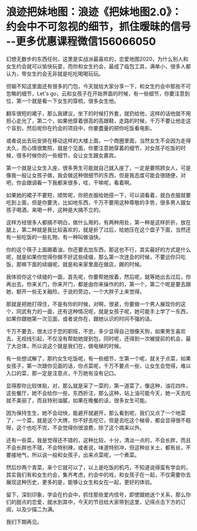 # 浪迹把妹地图：浪迹《把妹地图2.0》：约会中不可忽视的细节，抓住暧昧的信号​--更多优惠课程微信156066050

幻想无数步的东西任何，这里是实战派最喜欢的，恋爱地图2020，为什么别人和女生约会就可以愉快玩耍，而你和女生约会，最成了临包工具，满单小，很多人都认为，带女生约会无非就是吃吃喝喝玩玩。

但输不知这里面还有很多的门包，今天就给大家分享一下，和女生约会中那些不可忽略的细节，Let's go，云和女孩子在开始界面的时候，有一些细节，你要注意到位，第一个就是看一下女生的穿梳，很多女生他。

翻车很短的裙子，那么我建议，坐下的时候打外套，就扔给他，这样的话他就不用担心走光了，第二个，如果他穿着很高的高跟鞋，走路的时候，千万不要让他走这个盲到，然后呢你在约会的项目中，你要盡量的把你吃饭看电影。

或者说出去玩安排在移动这样的大楼上面，一个商圈里面，当然女生不会因为走得太久，而心情很繁照，就是个见面，你要注意她穿着的细节，对女孩子吃饭的时候，很多时候你的一些细节，会让女生跟女嘉宾。

第一个就是让女生入座，很多男生可能就自己就入座了，一定是要照顾女人，可是像我一般让女孩子做，我会做这种很细节的东西，但是我态度可能会很随便，对吧，你会跟调看一下我都来很多，哇，干嘛呢，看着啊。

如果她的裙子不要短，顺势呢，你把衣服给她搭一下，可以调看着，就白衣服就要吃到上面，但是你要洗，比如地东西，千万不要用这种尊敬的手势，很多男人跟女孩子喝酒，来喝一杯，这种是大搞不立的。

这样方经很多人都搞不明白，做什么用的，有两种用处，第一种是这样折折，放在腿上，第二种就是我比较喜欢的，就是折了过后，给她压在这个盘子下面，当然还有一些吃饭的一些礼物，有一种叫做油快。

你的这个筷子上面踢着油，你还要去加东西，那这也不行，其实最好的方式是什么呢，就是如果你觉得你做不好这些续缀，那么第一次连会的时候，不要远你只吃饭，那嘛下面的续缀呢，就是和来家里面在做店，踢的时候。

我体验你这个续缝的一面，首先呢，你要帮她按着，然后呢，就等她出去过后，你再出去，你来关门，你来开门，都是由你来操作的的，第一个，第二个呢是要去跟她，额开一些无关融险，于说的旁边，一个大胖子上来觉得。

那就是把她打得住，不是有你的时候，对啊，很紧，你要做一个男人展现你的这个，同武有力的一面，还有这种情况呢，就是女孩子呢，她可能手上学了一东西，如果你跟她第一次见面，或者说你在，跟她认识的时间不强的话。

千万不要去，很太过于您的职班，不忠，多少显得自己很像天狗，如果男生喜欢去，无视线引起，不仅没有帮助她提到包，同时呢，还得到一次被提前的机会，最了大总体，所以说这个就是我们在，做电梯的时候。

有一些想试解了，那约女生吃饭呢，有一些细节，生第一个呢，就关于点菜，如果女孩子，第一次跟你见面的话，你点菜呢，千万不要点一些，让女生会觉得，难以入口的菜，那一定是注意点，千万她有没有记口。

显得那你比较体贴，对，那么就是采了一菜的，第一道菜了，像这种，油花四件，这些餐厅，她不会给你一些，东西折注，那么这种，站上油可能今天，她一天去吃就不美丽了，而且特别油膩，如果在晚餐的话，很多女生可能。

因为保持生生，她不会动快，能避开就避开，那么看到呢，我们又点了一个地菜了，一个菜，就是这个大牌，你不好去吃它，但是去吃这个梯骨，都会显得很不稳呀，这个也吃不完，不会觉得你很浪费，除了这个病来以外。

还有一些菜，我是觉得还不错的，这种比较，十分，清淡一点的，不会长胖，而且不会长胖也不错，不会特别辣，或者说，味道特别冲，但这种丝关土，都有丝，不要接地气，所以说一般和女孩子，出来点菜呢，一个煮菜。

然后炒两个青菜，来个它就可以了，以上是吃饭的机巧，不知道说得蛮有学会的，其实我们有和女生约会，集齐考虑，约会中的戏，和女孩子在一起，不仅需要你去展现这种历史，更多的是，能够让女生和女在一起，更好的体验。

留下，深刻印象，学会在约会中，抓住那些爱内信号，即使跟她送个关系，那么你们的甜点的恋爱，就水到其中，今天的节目给大家带到这里，记得点击下方的订阅，以及少描二为满。

我们下期再见。